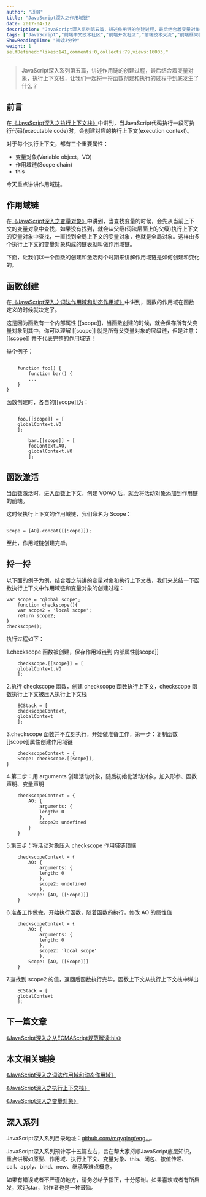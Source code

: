 ```yaml
---
author: "冴羽"
title: "JavaScript深入之作用域链"
date: 2017-04-12
description: "JavaScript深入系列第五篇，讲述作用链的创建过程，最后结合着变量对象，执行上下文栈，让我们一起捋一捋函数创建和执行的过程中到底发生了什么？ 前言 在《JavaScript深入之执行上下文栈》中讲到，当JavaScript代码执行一段可执行代码(executable co…"
tags: ["JavaScript","前端中文技术社区","前端开发社区","前端技术交流","前端框架教程","JavaScript 学习资源","CSS 技巧与最佳实践","HTML5 最新动态","前端工程师职业发展","开源前端项目","前端技术趋势"]
ShowReadingTime: "阅读3分钟"
weight: 1
selfDefined:"likes:141,comments:0,collects:79,views:16003,"
---
```

> JavaScript深入系列第五篇，讲述作用链的创建过程，最后结合着变量对象，执行上下文栈，让我们一起捋一捋函数创建和执行的过程中到底发生了什么？

前言
--

在[《JavaScript深入之执行上下文栈》](https://link.juejin.cn?target=https%3A%2F%2Fgithub.com%2Fmqyqingfeng%2FBlog%2Fissues%2F4 "https://github.com/mqyqingfeng/Blog/issues/4")中讲到，当JavaScript代码执行一段可执行代码(executable code)时，会创建对应的执行上下文(execution context)。

对于每个执行上下文，都有三个重要属性：

*   变量对象(Variable object，VO)
*   作用域链(Scope chain)
*   this

今天重点讲讲作用域链。

作用域链
----

在[《JavaScript深入之变量对象》](https://link.juejin.cn?target=https%3A%2F%2Fgithub.com%2Fmqyqingfeng%2FBlog%2Fissues%2F5 "https://github.com/mqyqingfeng/Blog/issues/5")中讲到，当查找变量的时候，会先从当前上下文的变量对象中查找，如果没有找到，就会从父级(词法层面上的父级)执行上下文的变量对象中查找，一直找到全局上下文的变量对象，也就是全局对象。这样由多个执行上下文的变量对象构成的链表就叫做作用域链。

下面，让我们以一个函数的创建和激活两个时期来讲解作用域链是如何创建和变化的。

函数创建
----

在[《JavaScript深入之词法作用域和动态作用域》](https://link.juejin.cn?target=https%3A%2F%2Fgithub.com%2Fmqyqingfeng%2FBlog%2Fissues%2F3 "https://github.com/mqyqingfeng/Blog/issues/3")中讲到，函数的作用域在函数定义的时候就决定了。

这是因为函数有一个内部属性 \[\[scope\]\]，当函数创建的时候，就会保存所有父变量对象到其中，你可以理解 \[\[scope\]\] 就是所有父变量对象的层级链，但是注意：\[\[scope\]\] 并不代表完整的作用域链！

举个例子：

```

    function foo() {
        function bar() {
        ...
    }
}
```

函数创建时，各自的\[\[scope\]\]为：

```

    foo.[[scope]] = [
    globalContext.VO
    ];
    
        bar.[[scope]] = [
        fooContext.AO,
        globalContext.VO
        ];
```

函数激活
----

当函数激活时，进入函数上下文，创建 VO/AO 后，就会将活动对象添加到作用链的前端。

这时候执行上下文的作用域链，我们命名为 Scope：

```

Scope = [AO].concat([[Scope]]);
```

至此，作用域链创建完毕。

捋一捋
---

以下面的例子为例，结合着之前讲的变量对象和执行上下文栈，我们来总结一下函数执行上下文中作用域链和变量对象的创建过程：

```
var scope = "global scope";
    function checkscope(){
    var scope2 = 'local scope';
    return scope2;
}
checkscope();
```

执行过程如下：

1.checkscope 函数被创建，保存作用域链到 内部属性\[\[scope\]\]

```
    checkscope.[[scope]] = [
    globalContext.VO
    ];
```

2.执行 checkscope 函数，创建 checkscope 函数执行上下文，checkscope 函数执行上下文被压入执行上下文栈

```
    ECStack = [
    checkscopeContext,
    globalContext
    ];
```

3.checkscope 函数并不立刻执行，开始做准备工作，第一步：复制函数\[\[scope\]\]属性创建作用域链

```
    checkscopeContext = {
    Scope: checkscope.[[scope]],
}
```

4.第二步：用 arguments 创建活动对象，随后初始化活动对象，加入形参、函数声明、变量声明

```
    checkscopeContext = {
        AO: {
            arguments: {
            length: 0
            },
            scope2: undefined
        }
    }
```

5.第三步：将活动对象压入 checkscope 作用域链顶端

```
    checkscopeContext = {
        AO: {
            arguments: {
            length: 0
            },
            scope2: undefined
            },
        Scope: [AO, [[Scope]]]
    }
```

6.准备工作做完，开始执行函数，随着函数的执行，修改 AO 的属性值

```
    checkscopeContext = {
        AO: {
            arguments: {
            length: 0
            },
            scope2: 'local scope'
            },
        Scope: [AO, [[Scope]]]
    }
```

7.查找到 scope2 的值，返回后函数执行完毕，函数上下文从执行上下文栈中弹出

```
    ECStack = [
    globalContext
    ];
```

下一篇文章
-----

[《JavaScript深入之从ECMAScript规范解读this》](https://juejin.cn/post/6844903473872371725 "https://juejin.cn/post/6844903473872371725")

本文相关链接
------

[《JavaScript深入之词法作用域和动态作用域》](https://link.juejin.cn?target=https%3A%2F%2Fgithub.com%2Fmqyqingfeng%2FBlog%2Fissues%2F3 "https://github.com/mqyqingfeng/Blog/issues/3")

[《JavaScript深入之执行上下文栈》](https://link.juejin.cn?target=https%3A%2F%2Fgithub.com%2Fmqyqingfeng%2FBlog%2Fissues%2F4 "https://github.com/mqyqingfeng/Blog/issues/4")

[《JavaScript深入之变量对象》](https://link.juejin.cn?target=https%3A%2F%2Fgithub.com%2Fmqyqingfeng%2FBlog%2Fissues%2F5 "https://github.com/mqyqingfeng/Blog/issues/5")

深入系列
----

JavaScript深入系列目录地址：[github.com/mqyqingfeng…](https://link.juejin.cn?target=https%3A%2F%2Fgithub.com%2Fmqyqingfeng%2FBlog "https://github.com/mqyqingfeng/Blog")。

JavaScript深入系列预计写十五篇左右，旨在帮大家捋顺JavaScript底层知识，重点讲解如原型、作用域、执行上下文、变量对象、this、闭包、按值传递、call、apply、bind、new、继承等难点概念。

如果有错误或者不严谨的地方，请务必给予指正，十分感谢。如果喜欢或者有所启发，欢迎star，对作者也是一种鼓励。